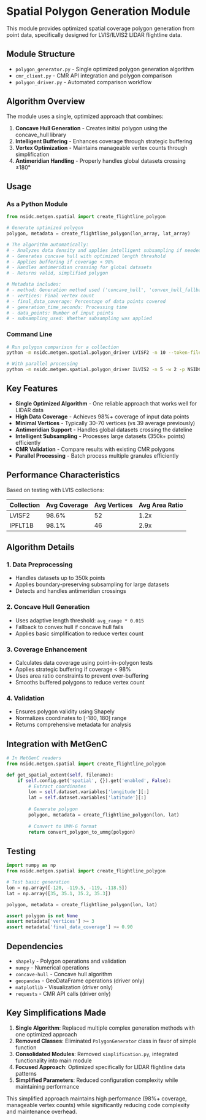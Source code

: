 # Spatial Polygon Generation Module

This module provides optimized spatial coverage polygon generation from point data, specifically designed for LVIS/ILVIS2 LIDAR flightline data.

## Module Structure

- `polygon_generator.py` - Single optimized polygon generation algorithm
- `cmr_client.py` - CMR API integration and polygon comparison
- `polygon_driver.py` - Automated comparison workflow

## Algorithm Overview

The module uses a single, optimized approach that combines:
1. **Concave Hull Generation** - Creates initial polygon using the concave_hull library
2. **Intelligent Buffering** - Enhances coverage through strategic buffering
3. **Vertex Optimization** - Maintains manageable vertex counts through simplification
4. **Antimeridian Handling** - Properly handles global datasets crossing ±180°

## Usage

### As a Python Module

```python
from nsidc.metgen.spatial import create_flightline_polygon

# Generate optimized polygon
polygon, metadata = create_flightline_polygon(lon_array, lat_array)

# The algorithm automatically:
# - Analyzes data density and applies intelligent subsampling if needed
# - Generates concave hull with optimized length threshold
# - Applies buffering if coverage < 98%
# - Handles antimeridian crossing for global datasets
# - Returns valid, simplified polygon

# Metadata includes:
# - method: Generation method used ('concave_hull', 'convex_hull_fallback', etc.)
# - vertices: Final vertex count
# - final_data_coverage: Percentage of data points covered
# - generation_time_seconds: Processing time
# - data_points: Number of input points
# - subsampling_used: Whether subsampling was applied
```

### Command Line

```bash
# Run polygon comparison for a collection
python -m nsidc.metgen.spatial.polygon_driver LVISF2 -n 10 --token-file ~/.edl/token.prod

# With parallel processing
python -m nsidc.metgen.spatial.polygon_driver ILVIS2 -n 5 -w 2 -p NSIDC_CPRD
```

## Key Features

- **Single Optimized Algorithm** - One reliable approach that works well for LIDAR data
- **High Data Coverage** - Achieves 98%+ coverage of input data points
- **Minimal Vertices** - Typically 30-70 vertices (vs 39 average previously)
- **Antimeridian Support** - Handles global datasets crossing the dateline
- **Intelligent Subsampling** - Processes large datasets (350k+ points) efficiently
- **CMR Validation** - Compare results with existing CMR polygons
- **Parallel Processing** - Batch process multiple granules efficiently

## Performance Characteristics

Based on testing with LVIS collections:

| Collection | Avg Coverage | Avg Vertices | Avg Area Ratio |
|------------|--------------|--------------|----------------|
| LVISF2     | 98.6%        | 52           | 1.2x           |
| IPFLT1B    | 98.1%        | 46           | 2.9x           |

## Algorithm Details

### 1. Data Preprocessing
- Handles datasets up to 350k points
- Applies boundary-preserving subsampling for large datasets
- Detects and handles antimeridian crossings

### 2. Concave Hull Generation
- Uses adaptive length threshold: `avg_range * 0.015`
- Fallback to convex hull if concave hull fails
- Applies basic simplification to reduce vertex count

### 3. Coverage Enhancement
- Calculates data coverage using point-in-polygon tests
- Applies strategic buffering if coverage < 98%
- Uses area ratio constraints to prevent over-buffering
- Smooths buffered polygons to reduce vertex count

### 4. Validation
- Ensures polygon validity using Shapely
- Normalizes coordinates to [-180, 180] range
- Returns comprehensive metadata for analysis

## Integration with MetGenC

```python
# In MetGenC readers
from nsidc.metgen.spatial import create_flightline_polygon

def get_spatial_extent(self, filename):
    if self.config.get('spatial', {}).get('enabled', False):
        # Extract coordinates
        lon = self.dataset.variables['longitude'][:]
        lat = self.dataset.variables['latitude'][:]
        
        # Generate polygon
        polygon, metadata = create_flightline_polygon(lon, lat)
        
        # Convert to UMM-G format
        return convert_polygon_to_ummg(polygon)
```

## Testing

```python
import numpy as np
from nsidc.metgen.spatial import create_flightline_polygon

# Test basic generation
lon = np.array([-120, -119.5, -119, -118.5])
lat = np.array([35, 35.1, 35.2, 35.3])

polygon, metadata = create_flightline_polygon(lon, lat)

assert polygon is not None
assert metadata['vertices'] >= 3
assert metadata['final_data_coverage'] >= 0.90
```

## Dependencies

- `shapely` - Polygon operations and validation
- `numpy` - Numerical operations
- `concave-hull` - Concave hull algorithm
- `geopandas` - GeoDataFrame operations (driver only)
- `matplotlib` - Visualization (driver only)
- `requests` - CMR API calls (driver only)

## Key Simplifications Made

1. **Single Algorithm**: Replaced multiple complex generation methods with one optimized approach
2. **Removed Classes**: Eliminated `PolygonGenerator` class in favor of simple function
3. **Consolidated Modules**: Removed `simplification.py`, integrated functionality into main module
4. **Focused Approach**: Optimized specifically for LIDAR flightline data patterns
5. **Simplified Parameters**: Reduced configuration complexity while maintaining performance

This simplified approach maintains high performance (98%+ coverage, manageable vertex counts) while significantly reducing code complexity and maintenance overhead.